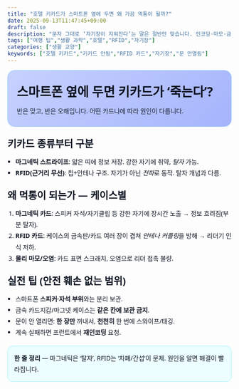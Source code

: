 ```yaml
---
title: "호텔 키카드가 스마트폰 옆에 두면 왜 가끔 먹통이 될까?"
date: 2025-09-13T11:47:45+09:00
draft: false
description: "문자 그대로 ‘자기장이 지워진다’는 말은 절반만 맞습니다. 인코딩·마모·금속 차폐·탈자 조건을 사람 말로 풀었습니다."
tags: ["여행 팁","생활 과학","호텔","RFID","자기장"]
categories: ["생활 교양"]
keywords: ["호텔 키카드","키카드 안됨","RFID 카드","자기장","문 안열림"]
---
```


<section style="font-family: ui-sans-serif, system-ui; line-height:1.8; color:#0b1220;">
  <div style="margin:8px 0 18px; padding:22px 20px; background:linear-gradient(135deg,#c7d2fe 0%,#a5b4fc 100%); border-radius:16px; border:1px solid #93c5fd;">
    <h1 style="margin:0 0 6px 0; font-size:28px;">스마트폰 옆에 두면 키카드가 ‘죽는다’?</h1>
    <p style="margin:0; opacity:.9;">반은 맞고, 반은 오해입니다. 어떤 카드냐에 따라 원인이 다릅니다.</p>
  </div>

  <h2 style="font-size:22px; margin:18px 0 8px;">키카드 종류부터 구분</h2>
  <ul style="padding-left:18px; margin:0;">
    <li><b>마그네틱 스트라이프</b>: 얇은 띠에 정보 저장. 강한 자기에 취약, <i>탈자</i> 가능.</li>
    <li><b>RFID(근거리 무선)</b>: 칩+안테나 구조. 자기가 아닌 <i>전파</i>로 동작. 탈자 개념과 다름.</li>
  </ul>

  <h2 style="font-size:22px; margin:18px 0 8px;">왜 먹통이 되는가 — 케이스별</h2>
  <ol style="padding-left:18px; margin:0;">
    <li><b>마그네틱 카드</b>: 스피커 자석/자기클립 등 강한 자기에 장시간 노출 → 정보 흐려짐(부분 탈자).</li>
    <li><b>RFID 카드</b>: 케이스의 금속판/카드 여러 장이 겹쳐 <i>안테나 커플링</i>을 방해 → 리더기 인식 저하.</li>
    <li><b>물리 마모/오염</b>: 카드 표면 스크래치, 오염으로 리더 접촉 불량.</li>
  </ol>

  <h2 style="font-size:22px; margin:18px 0 8px;">실전 팁 (안전 훼손 없는 범위)</h2>
  <ul style="padding-left:18px; margin:0;">
    <li>스마트폰 <b>스피커·자석 부위</b>와는 분리 보관.</li>
    <li>금속 카드지갑/마그넷 케이스는 <b>같은 칸에 보관 금지</b>.</li>
    <li>문이 안 열리면: <b>한 장만</b> 꺼내서, <b>천천히</b> 한 번에 스와이프/태깅.</li>
    <li>계속 실패하면 프런트에서 <b>재인코딩</b> 요청.</li>
  </ul>

  <div style="margin-top:18px; padding:14px; border-radius:12px; background:#ecfeff; border:1px solid #a5f3fc;">
    <b>한 줄 정리</b> — 마그네틱은 ‘탈자’, RFID는 ‘차폐/간섭’이 문제. 원인을 알면 해결이 빨라집니다.
  </div>
</section>